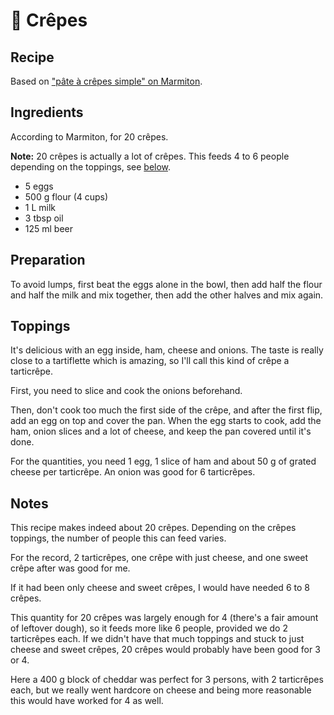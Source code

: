 # 🥞 Crêpes

## Recipe

Based on ["pâte à crêpes simple" on Marmiton][marmiton].

[marmiton]: https://www.marmiton.org/recettes/recette_pate-a-crepes-simple_27121.aspx

## Ingredients

According to Marmiton, for 20 crêpes.

**Note:** 20 crêpes is actually a lot of crêpes. This feeds 4 to 6
people depending on the toppings, see [below](#notes).

* 5 eggs
* 500 g flour (4 cups)
* 1 L milk
* 3 tbsp oil
* 125 ml beer

## Preparation

To avoid lumps, first beat the eggs alone in the bowl, then add half the
flour and half the milk and mix together, then add the other halves and
mix again.

## Toppings

It's delicious with an egg inside, ham, cheese and onions. The taste is
really close to a tartiflette which is amazing, so I'll call this kind
of crêpe a tarticrêpe.

First, you need to slice and cook the onions beforehand.

Then, don't cook too much the first side of the crêpe, and after the
first flip, add an egg on top and cover the pan. When the egg starts to
cook, add the ham, onion slices and a lot of cheese, and keep the pan
covered until it's done.

For the quantities, you need 1 egg, 1 slice of ham and about 50 g of
grated cheese per tarticrêpe. An onion was good for 6 tarticrêpes.

## Notes

This recipe makes indeed about 20 crêpes. Depending on the crêpes
toppings, the number of people this can feed varies.

For the record, 2 tarticrêpes, one crêpe with just cheese, and one sweet
crêpe after was good for me.

If it had been only cheese and sweet crêpes, I would have needed
6 to 8 crêpes.

This quantity for 20 crêpes was largely enough for 4 (there's a fair
amount of leftover dough), so it feeds more like 6 people, provided we
do 2 tarticrêpes each. If we didn't have that much toppings and stuck to
just cheese and sweet crêpes, 20 crêpes would probably have been good
for 3 or 4.

Here a 400 g block of cheddar was perfect for 3 persons, with 2
tarticrêpes each, but we really went hardcore on cheese and being more
reasonable this would have worked for 4 as well.
